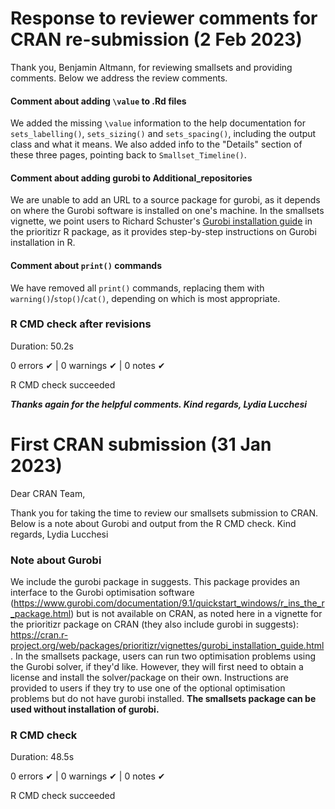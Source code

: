# Response to reviewer comments for CRAN re-submission (2 Feb 2023)
Thank you, Benjamin Altmann, for reviewing smallsets and providing comments. Below we address the review comments.

#### Comment about adding `\value` to .Rd files
We added the missing `\value` information to the help documentation for `sets_labelling()`, `sets_sizing()` and `sets_spacing()`, including the output class and what it means. We also added info to the "Details" section of these three pages, pointing back to `Smallset_Timeline()`.

#### Comment about adding gurobi to Additional_repositories
We are unable to add an URL to a source package for gurobi, as it depends on where the Gurobi software is installed on one's machine. In the smallsets vignette, we point users to Richard Schuster's [Gurobi installation guide](https://cran.r-project.org/web/packages/prioritizr/vignettes/gurobi_installation_guide.html) in the prioritizr R package, as it provides step-by-step instructions on Gurobi installation in R.

#### Comment about `print()` commands
We have removed all `print()` commands, replacing them with `warning()`/`stop()`/`cat()`, depending on which is most appropriate.

### R CMD check after revisions
Duration: 50.2s

0 errors ✔ | 0 warnings ✔ | 0 notes ✔

R CMD check succeeded

***Thanks again for the helpful comments. Kind regards, Lydia Lucchesi***


# First CRAN submission (31 Jan 2023)
Dear CRAN Team,

Thank you for taking the time to review our smallsets submission to CRAN. Below is a note about Gurobi and output from the R CMD check. Kind regards, Lydia Lucchesi

### Note about Gurobi
We include the gurobi package in suggests. This package provides an interface to the Gurobi optimisation software (<https://www.gurobi.com/documentation/9.1/quickstart_windows/r_ins_the_r_package.html>) but is not available on CRAN, as noted here in a vignette for the prioritizr package on CRAN (they also include gurobi in suggests): <https://cran.r-project.org/web/packages/prioritizr/vignettes/gurobi_installation_guide.html>. In the smallsets package, users can run two optimisation problems using the Gurobi solver, if they'd like. However, they will first need to obtain a license and install the solver/package on their own. Instructions are provided to users if they try to use one of the optional optimisation problems but do not have gurobi installed. **The smallsets package can be used without installation of gurobi.**

### R CMD check
Duration: 48.5s

0 errors ✔ | 0 warnings ✔ | 0 notes ✔

R CMD check succeeded

